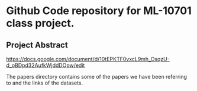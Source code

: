 
Github Code repository for ML-10701 class project.
=================================================

Project Abstract
----------------

https://docs.google.com/document/d/10tEPKTF0vxcL9mh_OsqzU-d_oBDpd32AufkWjddDOpw/edit

The papers directory contains some of the papers we have been referring
to and the links of the datasets. 
